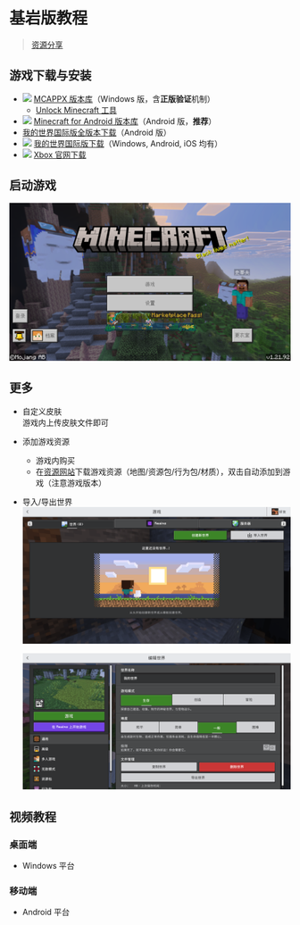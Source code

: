 # 基岩版教程
<ArticleMetadata />

> [资源分享](https://www.123912.com/s/0l7bVv-v5yHh)

## 游戏下载与安装
- <img src="https://www.mcappx.com/images/logo/favicon.ico" width="16" /> [MCAPPX 版本库](https://www.mcappx.com/)（Windows 版，含**正版验证**机制）
  - [Unlock Minecraft 工具](https://wwus.lanzouu.com/imFD62mg1nte)
- <img src="https://bbk.endyun.ltd/favicon.ico" width="16" /> [Minecraft for Android 版本库](https://bbk.endyun.ltd/download)（Android 版，**推荐**）
- <i class="fa-solid fa-paper-plane" style="color: #0d6efd;"></i> [我的世界国际版全版本下载](https://mcapks.com)（Android 版）
- <img src="https://mc.minebbs.com/favicon.ico" width="16" /> [我的世界国际版下载](https://mc.minebbs.com/?platform=3&environment=1)（Windows, Android, iOS 均有）
- <img src="https://www.xbox.com/favicon.ico" width="16" /> [Xbox 官网下载](https://www.xbox.com/zh-cn/games/store/minecraft-java-bedrock-edition-for-pc/9nxp44l49shj)

## 启动游戏
![1](images/1.png)

## 更多
- 自定义皮肤<br>
  游戏内上传皮肤文件即可
- 添加游戏资源
  - 游戏内购买
  - 在[资源网站](https://mcjpg.org/nav/#%E8%B5%84%E6%BA%90%E7%AB%99)下载游戏资源（地图/资源包/行为包/材质），双击自动添加到游戏（注意游戏版本）
- 导入/导出世界
  ![2](images/2.png)
  
  ![3](images/3.png)

## 视频教程

### <i class="fa-solid fa-desktop"></i> 桌面端
- Windows 平台
  <BilibiliVideo bvid="BV1pEFueQEH9" />

### <i class="fa-solid fa-mobile"></i> 移动端
- Android 平台
  <BilibiliVideo bvid="BV1Wx38zTEYx" />